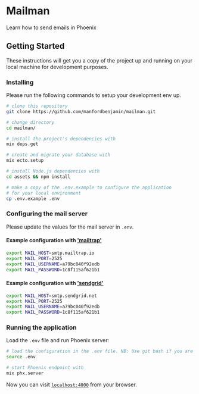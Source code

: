 # Mailman
Learn how to send emails in Phoenix

## Getting Started
These instructions will get you a copy of the project up and running on your local machine for development purposes.


### Installing

Please run the following commands to setup your development env up.

```bash
# clone this repository
git clone https://github.com/manfordbenjamin/mailman.git

# change directory
cd mailman/

# install the project's dependencies with
mix deps.get

# create and migrate your database with 
mix ecto.setup

# install Node.js dependencies with
cd assets && npm install

# make a copy of the .env.example to configure the application 
# for your local environment
cp .env.example .env
```

### Configuring the mail server

Please update the values for the mail server in `.env`.

#### Example configuration with ['mailtrap'](https://mailtrap.io)
```bash
export MAIL_HOST=smtp.mailtrap.io
export MAIL_PORT=2525
export MAIL_USERNAME=a79bc040f92edb
export MAIL_PASSWORD=1c8f115af621b1
```

#### Example configuration with ['sendgrid'](https://sendgrid.com)
```bash
export MAIL_HOST=smtp.sendgrid.net
export MAIL_PORT=2525
export MAIL_USERNAME=a79bc040f92edb
export MAIL_PASSWORD=1c8f115af621b1
```

### Running the application

Load the `.env` file and run Phoenix server:

```bash
# load the configuration in the .env file. NB: Use git bash if you are on windows
source .env

# start Phoenix endpoint with
mix phx.server
```
Now you can visit [`localhost:4000`](http://localhost:4000) from your browser.